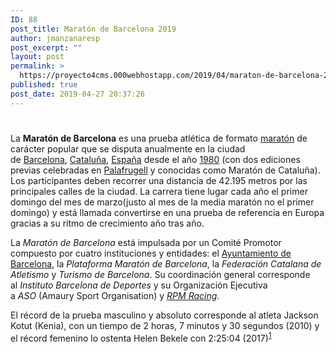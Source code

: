 ```yaml
---
ID: 88
post_title: Maratón de Barcelona 2019
author: jmanzanaresp
post_excerpt: ""
layout: post
permalink: >
  https://proyecto4cms.000webhostapp.com/2019/04/maraton-de-barcelona-2019
published: true
post_date: 2019-04-27 20:37:26
---
```

<!-- wp:heading {"level":1} -->
<h1></h1>
<!-- /wp:heading -->

<!-- wp:paragraph -->
<p>La&nbsp;<strong>Maratón de Barcelona</strong>&nbsp;es una prueba atlética de formato&nbsp;<a href="https://es.wikipedia.org/wiki/Marat%C3%B3n">maratón</a>&nbsp;de carácter popular que se disputa anualmente en la ciudad de&nbsp;<a href="https://es.wikipedia.org/wiki/Barcelona">Barcelona</a>,&nbsp;<a href="https://es.wikipedia.org/wiki/Catalu%C3%B1a">Cataluña</a>,&nbsp;<a href="https://es.wikipedia.org/wiki/Espa%C3%B1a">España</a>&nbsp;desde el año&nbsp;<a href="https://es.wikipedia.org/wiki/1980">1980</a>&nbsp;(con dos ediciones previas celebradas en&nbsp;<a href="https://es.wikipedia.org/wiki/Palafrugell">Palafrugell</a>&nbsp;y conocidas como Maratón de Cataluña). Los participantes deben recorrer una distancia de 42.195 metros por las principales calles de la ciudad. La carrera tiene lugar cada año el primer domingo del mes de marzo(justo al mes de la media maratón no el primer domingo) y está llamada convertirse en una prueba de referencia en Europa gracias a su ritmo de crecimiento año tras año.</p>
<!-- /wp:paragraph -->

<!-- wp:paragraph -->
<p>La&nbsp;<em>Maratón de Barcelona</em>&nbsp;está impulsada por un Comité Promotor compuesto por cuatro instituciones y entidades: el&nbsp;<a href="https://es.wikipedia.org/wiki/Ayuntamiento_de_Barcelona">Ayuntamiento de Barcelona</a>, la&nbsp;<em>Plataforma Maratón de Barcelona</em>, la&nbsp;<em>Federación Catalana de Atletismo</em>&nbsp;y&nbsp;<em>Turismo de Barcelona</em>. Su coordinación general corresponde al&nbsp;<em>Instituto Barcelona de Deportes</em>&nbsp;y su Organización Ejecutiva a&nbsp;<em>ASO</em>&nbsp;(Amaury Sport Organisation) y&nbsp;<em><a href="https://es.wikipedia.org/wiki/RPM_Racing">RPM Racing</a></em>.</p>
<!-- /wp:paragraph -->

<!-- wp:paragraph -->
<p>El récord de la prueba masculino y absoluto corresponde al atleta Jackson Kotut (Kenia), con un tiempo de 2 horas, 7 minutos y 30 segundos (2010) y el récord femenino lo ostenta Helen Bekele con 2:25:04 (2017)<sup><a href="https://es.wikipedia.org/wiki/Marat%C3%B3n_de_Barcelona#cite_note-:0-1">1</a></sup>​</p>
<!-- /wp:paragraph -->

<!-- wp:paragraph -->
<p></p>
<!-- /wp:paragraph -->